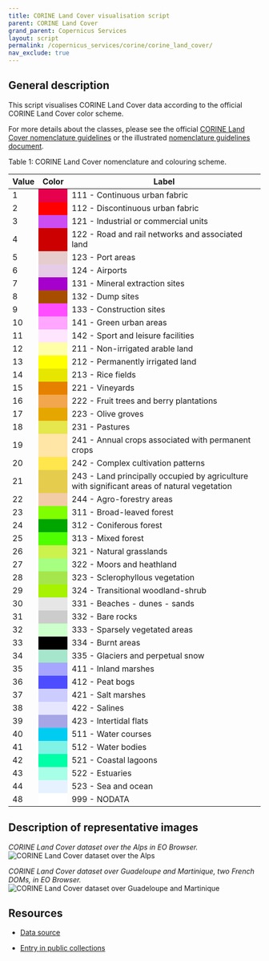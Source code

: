 ```yaml
---
title: CORINE Land Cover visualisation script
parent: CORINE Land Cover
grand_parent: Copernicus Services
layout: script
permalink: /copernicus_services/corine/corine_land_cover/
nav_exclude: true
---
```



## General description

This script visualises CORINE Land Cover data according to the official CORINE Land Cover color scheme.

For more details about the classes, please see the official [CORINE Land Cover nomenclature guidelines](https://land.copernicus.eu/user-corner/technical-library/corine-land-cover-nomenclature-guidelines/html/index.html) or the illustrated [nomenclature guidelines document](https://land.copernicus.eu/user-corner/technical-library/corine-land-cover-nomenclature-guidelines/docs/pdf/CLC2018_Nomenclature_illustrated_guide_20190510.pdf).

Table 1: CORINE Land Cover nomenclature and colouring scheme.

<table>
  <thead>
    <tr>
      <th>Value</th>
      <th>Color</th>
      <th>Label</th>
    </tr>
  </thead>
  <tbody>
    <tr>
      <td>1</td>
      <td style="background-color: #e6004d;"></td>
      <td>111 - Continuous urban fabric</td>
    </tr>
    <tr>
      <td>2</td>
      <td style="background-color: #ff0000;"></td>
      <td>112 - Discontinuous urban fabric</td>
    </tr>
    <tr>
      <td>3</td>
      <td style="background-color: #cc4df2;"></td>
      <td>121 - Industrial or commercial units</td>
    </tr>
    <tr>
      <td>4</td>
      <td style="background-color: #cc0000;"></td>
      <td>122 - Road and rail networks and associated land</td>
    </tr>
    <tr>
      <td>5</td>
      <td style="background-color: #e6cccc;"></td>
      <td>123 - Port areas</td>
    </tr>
    <tr>
      <td>6</td>
      <td style="background-color: #e6cce6;"></td>
      <td>124 - Airports</td>
    </tr>
    <tr>
      <td>7</td>
      <td style="background-color: #a600cc;"></td>
      <td>131 - Mineral extraction sites</td>
    </tr>
    <tr>
      <td>8</td>
      <td style="background-color: #a64d00;"></td>
      <td>132 - Dump sites</td>
    </tr>
    <tr>
      <td>9</td>
      <td style="background-color: #ff4dff;"></td>
      <td>133 - Construction sites</td>
    </tr>
    <tr>
      <td>10</td>
      <td style="background-color: #ffa6ff;"></td>
      <td>141 - Green urban areas</td>
    </tr>
    <tr>
      <td>11</td>
      <td style="background-color: #ffe6ff;"></td>
      <td>142 - Sport and leisure facilities</td>
    </tr>
    <tr>
      <td>12</td>
      <td style="background-color: #ffffa8;"></td>
      <td>211 - Non-irrigated arable land</td>
    </tr>
    <tr>
      <td>13</td>
      <td style="background-color: #ffff00;"></td>
      <td>212 - Permanently irrigated land</td>
    </tr>
    <tr>
      <td>14</td>
      <td style="background-color: #e6e600;"></td>
      <td>213 - Rice fields</td>
    </tr>
    <tr>
      <td>15</td>
      <td style="background-color: #e68000;"></td>
      <td>221 - Vineyards</td>
    </tr>
    <tr>
      <td>16</td>
      <td style="background-color: #f2a64d;"></td>
      <td>222 - Fruit trees and berry plantations</td>
    </tr>
    <tr>
      <td>17</td>
      <td style="background-color: #e6a600;"></td>
      <td>223 - Olive groves</td>
    </tr>
    <tr>
      <td>18</td>
      <td style="background-color: #e6e64d;"></td>
      <td>231 - Pastures</td>
    </tr>
    <tr>
      <td>19</td>
      <td style="background-color: #ffe6a6;"></td>
      <td>241 - Annual crops associated with permanent crops</td>
    </tr>
    <tr>
      <td>20</td>
      <td style="background-color: #ffe64d;"></td>
      <td>242 - Complex cultivation patterns</td>
    </tr>
    <tr>
      <td>21</td>
      <td style="background-color: #e6cc4d;"></td>
      <td>243 - Land principally occupied by agriculture with significant areas of natural vegetation</td>
    </tr>
    <tr>
      <td>22</td>
      <td style="background-color: #f2cca6;"></td>
      <td>244 - Agro-forestry areas</td>
    </tr>
    <tr>
      <td>23</td>
      <td style="background-color: #80ff00;"></td>
      <td>311 - Broad-leaved forest</td>
    </tr>
    <tr>
      <td>24</td>
      <td style="background-color: #00a600;"></td>
      <td>312 - Coniferous forest</td>
    </tr>
    <tr>
      <td>25</td>
      <td style="background-color: #4dff00;"></td>
      <td>313 - Mixed forest</td>
    </tr>
    <tr>
      <td>26</td>
      <td style="background-color: #ccf24d;"></td>
      <td>321 - Natural grasslands</td>
    </tr>
    <tr>
      <td>27</td>
      <td style="background-color: #a6ff80;"></td>
      <td>322 - Moors and heathland</td>
    </tr>
    <tr>
      <td>28</td>
      <td style="background-color: #a6e64d;"></td>
      <td>323 - Sclerophyllous vegetation</td>
    </tr>
    <tr>
      <td>29</td>
      <td style="background-color: #a6f200;"></td>
      <td>324 - Transitional woodland-shrub</td>
    </tr>
    <tr>
      <td>30</td>
      <td style="background-color: #e6e6e6;"></td>
      <td>331 - Beaches - dunes - sands</td>
    </tr>
    <tr>
      <td>31</td>
      <td style="background-color: #cccccc;"></td>
      <td>332 - Bare rocks</td>
    </tr>
    <tr>
      <td>32</td>
      <td style="background-color: #ccffcc;"></td>
      <td>333 - Sparsely vegetated areas</td>
    </tr>
    <tr>
      <td>33</td>
      <td style="background-color: #000000;"></td>
      <td>334 - Burnt areas</td>
    </tr>
    <tr>
      <td>34</td>
      <td style="background-color: #a6e6cc;"></td>
      <td>335 - Glaciers and perpetual snow</td>
    </tr>
    <tr>
      <td>35</td>
      <td style="background-color: #a6a6ff;"></td>
      <td>411 - Inland marshes</td>
    </tr>
    <tr>
      <td>36</td>
      <td style="background-color: #4d4dff;"></td>
      <td>412 - Peat bogs</td>
    </tr>
    <tr>
      <td>37</td>
      <td style="background-color: #ccccff;"></td>
      <td>421 - Salt marshes</td>
    </tr>
    <tr>
      <td>38</td>
      <td style="background-color: #e6e6ff;"></td>
      <td>422 - Salines</td>
    </tr>
    <tr>
      <td>39</td>
      <td style="background-color: #a6a6e6;"></td>
      <td>423 - Intertidal flats</td>
    </tr>
    <tr>
      <td>40</td>
      <td style="background-color: #00ccf2;"></td>
      <td>511 - Water courses</td>
    </tr>
    <tr>
      <td>41</td>
      <td style="background-color: #80f2e6;"></td>
      <td>512 - Water bodies</td>
    </tr>
    <tr>
      <td>42</td>
      <td style="background-color: #00ffa6;"></td>
      <td>521 - Coastal lagoons</td>
    </tr>
    <tr>
      <td>43</td>
      <td style="background-color: #a6ffe6;"></td>
      <td>522 - Estuaries</td>
    </tr>
    <tr>
      <td>44</td>
      <td style="background-color: #e6f2ff;"></td>
      <td>523 - Sea and ocean</td>
    </tr>
    <tr>
      <td>48</td>
      <td style="background-color: #ffffff;"></td>
      <td>999 - NODATA</td>
    </tr>
  </tbody>
</table>

## Description of representative images

*CORINE Land Cover dataset over the Alps in EO Browser.*
![CORINE Land Cover dataset over the Alps](fig/fig1.png)

*CORINE Land Cover dataset over Guadeloupe and Martinique, two French DOMs, in EO Browser.*
![CORINE Land Cover dataset over Guadeloupe and Martinique](fig/fig2.png)

## Resources

- [Data source](https://land.copernicus.eu/pan-european/corine-land-cover)

- [Entry in public collections](https://github.com/sentinel-hub/public-collections/tree/main/collections/corine-land-cover)
